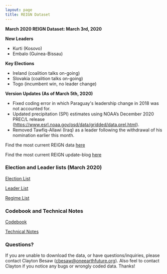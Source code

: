 ```yaml
---
layout: page
title: REIGN Dataset
---
```


**March 2020 REIGN Dataset: March 3rd, 2020**

**New Leaders**
  * Kurti (Kosovo)
  * Embalo (Guinea-Bissau)


  
**Key Elections**
  * Ireland (coalition talks on-going)
  * Slovakia (coalition talks on-going)
  * Togo (incumbent win, no leader change)
    
**Version Updates (As of March 5th, 2020)**
  * Fixed coding error in which Paraguay's leadership change in 2018 was not accounted for. 
  * Updated precipitation (SPI) estimates using NOAA’s December 2020 PREC/L release (https://www.esrl.noaa.gov/psd/data/gridded/data.prel.html).
  * Removed Tawfiq-Allawi (Iraq) as a leader following the withdrawal of his nomination earlier this month.
  
Find the most current REIGN data [here](https://cdn.rawgit.com/OEFDataScience/REIGN.github.io/gh-pages/data_sets/REIGN_2020_3.csv) 

Find the most current REIGN update-blog [here](https://medium.com/the-die-is-forecast/international-elections-and-leaders-february-2020-update-e6f58cddedd1?source=friends_link&sk=b920be28cb5824ee05f2fd85a527767b)

### Election and Leader lists (March 2020)

[Election List](https://cdn.rawgit.com/OEFDataScience/REIGN.github.io/gh-pages/data_sets/electionlist_3_20.csv)

[Leader List](https://cdn.rawgit.com/OEFDataScience/REIGN.github.io/gh-pages/data_sets/leaderlist_3_20.csv)

[Regime List](https://cdn.rawgit.com/OEFDataScience/REIGN.github.io/gh-pages/data_sets/regime_list.csv)
	
### Codebook and Technical Notes

[Codebook](https://cdn.rawgit.com/OEFDataScience/REIGN.github.io/gh-pages/documents/reign_codebook.pdf)

[Technical Notes](https://cdn.rawgit.com/OEFDataScience/REIGN.github.io/gh-pages/documents/reign_notes.pdf)


### Questions?

If you are unable to download the data, or have questions/inquiries, please contact Clayton Besaw (<cbesaw@oneearthfuture.org>). Also feel to contact Clayton if you notice any bugs or wrongly coded data. Thanks!

